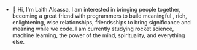 - 👋 Hi, I'm Laith Alsassa,
I am interested in bringing people together, becoming a great friend with programmers to build meaningful
, rich, enlightening, wise relationships, friendsships to bring significance and meaning while we code.
I am currently studying rocket science, machine learning, the power of the mind, spirituality, and everything else.
